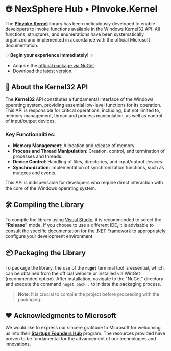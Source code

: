 [nuget_package]: https://www.nuget.org/packages/NexSphereHub.PInvoke.Kernel/
[releases]: https://github.com/nexspherehub/pinvoke.kernel/releases
[dotnet_framework]: https://dotnet.microsoft.com/en-us/
[visual_studio]: https://visualstudio.microsoft.com/en-us/
[funders_hub]: https://foundershub.startups.microsoft.com/

<!-- ==> • <== -->

# 🌐 NexSphere Hub • PInvoke.Kernel

The **[PInvoke.Kernel][nuget_package]** library has been meticulously developed to enable developers to invoke
functions available in the Windows Kernel32 API. All functions, structures, and enumerations have been
systematically organized and implemented in accordance with the official Microsoft documentation.

✨ **Begin your experience immediately!** ✨

- Acquire the [official package via NuGet][nuget_package].
- Download the [latest version][releases].

## 📘 About the Kernel32 API

The **Kernel32** API constitutes a fundamental interface of the Windows operating system, providing essential
low-level functions for its operation. This API is responsible for critical operations, including, but not limited
to, memory management, thread and process manipulation, as well as control of input/output devices.

### Key Functionalities:

- **Memory Management**: Allocation and release of memory.
- **Process and Thread Manipulation**: Creation, control, and termination of processes and threads.
- **Device Control**: Handling of files, directories, and input/output devices.
- **Synchronization**: Implementation of synchronization functions, such as mutexes and events.

This API is indispensable for developers who require direct interaction with the core of the Windows
operating system.

## 🛠️ Compiling the Library

To compile the library using [Visual Studio][visual_studio], it is recommended to select the **"Release"** mode.
If you choose to use a different IDE, it is advisable to consult the specific documentation for the
[.NET Framework][dotnet_framework] to appropriately configure your development environment.

## 📦 Packaging the Library

To package the library, the use of the **`nuget`** terminal tool is essential, which can be obtained from the
official website or installed via WinGet (recommended option). After installation, navigate to the "NuGet"
directory and execute the command `nuget pack .` to initiate the packaging process.

> **Note**: It is crucial to compile the project before proceeding with the packaging.

## ❤️ Acknowledgments to Microsoft

We would like to express our sincere gratitude to Microsoft for welcoming us into their
**[Startups Founders Hub][funders_hub]** program. The resources provided have proven to be fundamental for the
advancement of our technologies and innovations.

